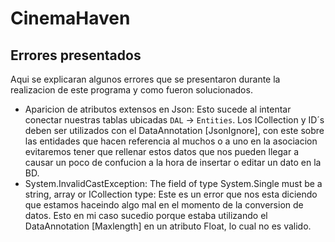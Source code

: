 # CinemaHaven

## Errores presentados
Aqui se explicaran algunos errores que se presentaron durante la realizacion de este programa y como fueron solucionados.

- Aparicion de atributos extensos en Json: Esto sucede al intentar conectar nuestras tablas ubicadas `DAL` -> `Entities`. Los ICollection y ID´s deben ser utilizados con el DataAnnotation [JsonIgnore], con este sobre las entidades que hacen referencia al muchos o a uno en la asociacion evitaremos tener que rellenar estos datos que nos pueden llegar a causar un poco de confucion a la hora de insertar o editar un dato en la BD.
- System.InvalidCastException: The field of type System.Single must be a string, array or ICollection type: Este es un error que nos esta diciendo que estamos haceindo algo mal en el momento de la conversion de datos. Esto en mi caso sucedio porque estaba utilizando el DataAnnotation [Maxlength] en un atributo Float, lo cual no es valido. 
